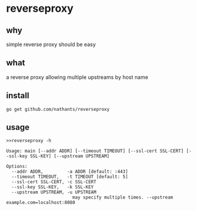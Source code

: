 # reverseproxy

## why

simple reverse proxy should be easy

## what

a reverse proxy allowing multiple upstreams by host name

## install

```
go get github.com/nathants/reverseproxy
```

## usage

```
>>reverseproxy -h

Usage: main [--addr ADDR] [--timeout TIMEOUT] [--ssl-cert SSL-CERT] [--ssl-key SSL-KEY] [--upstream UPSTREAM]

Options:
  --addr ADDR,         -a ADDR [default: :443]
  --timeout TIMEOUT,   -t TIMEOUT [default: 5]
  --ssl-cert SSL-CERT, -c SSL-CERT
  --ssl-key SSL-KEY,   -k SSL-KEY
  --upstream UPSTREAM, -u UPSTREAM
                         may specify multiple times. --upstream example.com=localhost:8080
```
